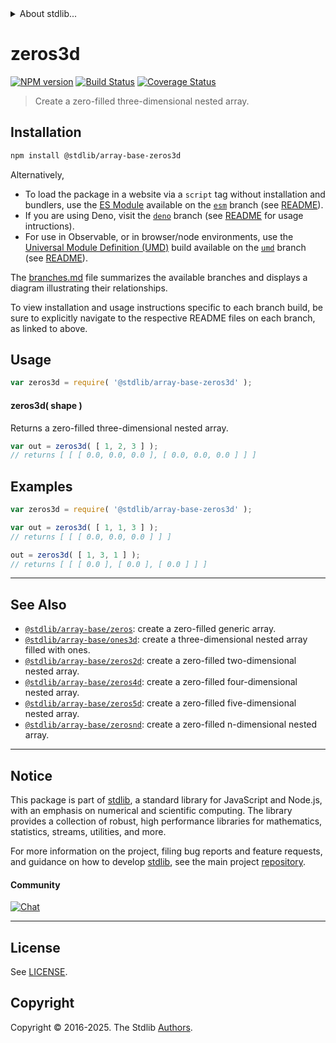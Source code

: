 <!--

@license Apache-2.0

Copyright (c) 2023 The Stdlib Authors.

Licensed under the Apache License, Version 2.0 (the "License");
you may not use this file except in compliance with the License.
You may obtain a copy of the License at

   http://www.apache.org/licenses/LICENSE-2.0

Unless required by applicable law or agreed to in writing, software
distributed under the License is distributed on an "AS IS" BASIS,
WITHOUT WARRANTIES OR CONDITIONS OF ANY KIND, either express or implied.
See the License for the specific language governing permissions and
limitations under the License.

-->


<details>
  <summary>
    About stdlib...
  </summary>
  <p>We believe in a future in which the web is a preferred environment for numerical computation. To help realize this future, we've built stdlib. stdlib is a standard library, with an emphasis on numerical and scientific computation, written in JavaScript (and C) for execution in browsers and in Node.js.</p>
  <p>The library is fully decomposable, being architected in such a way that you can swap out and mix and match APIs and functionality to cater to your exact preferences and use cases.</p>
  <p>When you use stdlib, you can be absolutely certain that you are using the most thorough, rigorous, well-written, studied, documented, tested, measured, and high-quality code out there.</p>
  <p>To join us in bringing numerical computing to the web, get started by checking us out on <a href="https://github.com/stdlib-js/stdlib">GitHub</a>, and please consider <a href="https://opencollective.com/stdlib">financially supporting stdlib</a>. We greatly appreciate your continued support!</p>
</details>

# zeros3d

[![NPM version][npm-image]][npm-url] [![Build Status][test-image]][test-url] [![Coverage Status][coverage-image]][coverage-url] <!-- [![dependencies][dependencies-image]][dependencies-url] -->

> Create a zero-filled three-dimensional nested array.

<!-- Section to include introductory text. Make sure to keep an empty line after the intro `section` element and another before the `/section` close. -->

<section class="intro">

</section>

<!-- /.intro -->

<!-- Package usage documentation. -->

<section class="installation">

## Installation

```bash
npm install @stdlib/array-base-zeros3d
```

Alternatively,

-   To load the package in a website via a `script` tag without installation and bundlers, use the [ES Module][es-module] available on the [`esm`][esm-url] branch (see [README][esm-readme]).
-   If you are using Deno, visit the [`deno`][deno-url] branch (see [README][deno-readme] for usage intructions).
-   For use in Observable, or in browser/node environments, use the [Universal Module Definition (UMD)][umd] build available on the [`umd`][umd-url] branch (see [README][umd-readme]).

The [branches.md][branches-url] file summarizes the available branches and displays a diagram illustrating their relationships.

To view installation and usage instructions specific to each branch build, be sure to explicitly navigate to the respective README files on each branch, as linked to above.

</section>

<section class="usage">

## Usage

```javascript
var zeros3d = require( '@stdlib/array-base-zeros3d' );
```

#### zeros3d( shape )

Returns a zero-filled three-dimensional nested array.

```javascript
var out = zeros3d( [ 1, 2, 3 ] );
// returns [ [ [ 0.0, 0.0, 0.0 ], [ 0.0, 0.0, 0.0 ] ] ]
```

</section>

<!-- /.usage -->

<!-- Package usage notes. Make sure to keep an empty line after the `section` element and another before the `/section` close. -->

<section class="notes">

</section>

<!-- /.notes -->

<!-- Package usage examples. -->

<section class="examples">

## Examples

<!-- eslint no-undef: "error" -->

```javascript
var zeros3d = require( '@stdlib/array-base-zeros3d' );

var out = zeros3d( [ 1, 1, 3 ] );
// returns [ [ [ 0.0, 0.0, 0.0 ] ] ]

out = zeros3d( [ 1, 3, 1 ] );
// returns [ [ [ 0.0 ], [ 0.0 ], [ 0.0 ] ] ]
```

</section>

<!-- /.examples -->

<!-- Section to include cited references. If references are included, add a horizontal rule *before* the section. Make sure to keep an empty line after the `section` element and another before the `/section` close. -->

<section class="references">

</section>

<!-- /.references -->

<!-- Section for related `stdlib` packages. Do not manually edit this section, as it is automatically populated. -->

<section class="related">

* * *

## See Also

-   <span class="package-name">[`@stdlib/array-base/zeros`][@stdlib/array/base/zeros]</span><span class="delimiter">: </span><span class="description">create a zero-filled generic array.</span>
-   <span class="package-name">[`@stdlib/array-base/ones3d`][@stdlib/array/base/ones3d]</span><span class="delimiter">: </span><span class="description">create a three-dimensional nested array filled with ones.</span>
-   <span class="package-name">[`@stdlib/array-base/zeros2d`][@stdlib/array/base/zeros2d]</span><span class="delimiter">: </span><span class="description">create a zero-filled two-dimensional nested array.</span>
-   <span class="package-name">[`@stdlib/array-base/zeros4d`][@stdlib/array/base/zeros4d]</span><span class="delimiter">: </span><span class="description">create a zero-filled four-dimensional nested array.</span>
-   <span class="package-name">[`@stdlib/array-base/zeros5d`][@stdlib/array/base/zeros5d]</span><span class="delimiter">: </span><span class="description">create a zero-filled five-dimensional nested array.</span>
-   <span class="package-name">[`@stdlib/array-base/zerosnd`][@stdlib/array/base/zerosnd]</span><span class="delimiter">: </span><span class="description">create a zero-filled n-dimensional nested array.</span>

</section>

<!-- /.related -->

<!-- Section for all links. Make sure to keep an empty line after the `section` element and another before the `/section` close. -->


<section class="main-repo" >

* * *

## Notice

This package is part of [stdlib][stdlib], a standard library for JavaScript and Node.js, with an emphasis on numerical and scientific computing. The library provides a collection of robust, high performance libraries for mathematics, statistics, streams, utilities, and more.

For more information on the project, filing bug reports and feature requests, and guidance on how to develop [stdlib][stdlib], see the main project [repository][stdlib].

#### Community

[![Chat][chat-image]][chat-url]

---

## License

See [LICENSE][stdlib-license].


## Copyright

Copyright &copy; 2016-2025. The Stdlib [Authors][stdlib-authors].

</section>

<!-- /.stdlib -->

<!-- Section for all links. Make sure to keep an empty line after the `section` element and another before the `/section` close. -->

<section class="links">

[npm-image]: http://img.shields.io/npm/v/@stdlib/array-base-zeros3d.svg
[npm-url]: https://npmjs.org/package/@stdlib/array-base-zeros3d

[test-image]: https://github.com/stdlib-js/array-base-zeros3d/actions/workflows/test.yml/badge.svg?branch=main
[test-url]: https://github.com/stdlib-js/array-base-zeros3d/actions/workflows/test.yml?query=branch:main

[coverage-image]: https://img.shields.io/codecov/c/github/stdlib-js/array-base-zeros3d/main.svg
[coverage-url]: https://codecov.io/github/stdlib-js/array-base-zeros3d?branch=main

<!--

[dependencies-image]: https://img.shields.io/david/stdlib-js/array-base-zeros3d.svg
[dependencies-url]: https://david-dm.org/stdlib-js/array-base-zeros3d/main

-->

[chat-image]: https://img.shields.io/gitter/room/stdlib-js/stdlib.svg
[chat-url]: https://app.gitter.im/#/room/#stdlib-js_stdlib:gitter.im

[stdlib]: https://github.com/stdlib-js/stdlib

[stdlib-authors]: https://github.com/stdlib-js/stdlib/graphs/contributors

[umd]: https://github.com/umdjs/umd
[es-module]: https://developer.mozilla.org/en-US/docs/Web/JavaScript/Guide/Modules

[deno-url]: https://github.com/stdlib-js/array-base-zeros3d/tree/deno
[deno-readme]: https://github.com/stdlib-js/array-base-zeros3d/blob/deno/README.md
[umd-url]: https://github.com/stdlib-js/array-base-zeros3d/tree/umd
[umd-readme]: https://github.com/stdlib-js/array-base-zeros3d/blob/umd/README.md
[esm-url]: https://github.com/stdlib-js/array-base-zeros3d/tree/esm
[esm-readme]: https://github.com/stdlib-js/array-base-zeros3d/blob/esm/README.md
[branches-url]: https://github.com/stdlib-js/array-base-zeros3d/blob/main/branches.md

[stdlib-license]: https://raw.githubusercontent.com/stdlib-js/array-base-zeros3d/main/LICENSE

<!-- <related-links> -->

[@stdlib/array/base/zeros]: https://github.com/stdlib-js/array-base-zeros

[@stdlib/array/base/ones3d]: https://github.com/stdlib-js/array-base-ones3d

[@stdlib/array/base/zeros2d]: https://github.com/stdlib-js/array-base-zeros2d

[@stdlib/array/base/zeros4d]: https://github.com/stdlib-js/array-base-zeros4d

[@stdlib/array/base/zeros5d]: https://github.com/stdlib-js/array-base-zeros5d

[@stdlib/array/base/zerosnd]: https://github.com/stdlib-js/array-base-zerosnd

<!-- </related-links> -->

</section>

<!-- /.links -->
